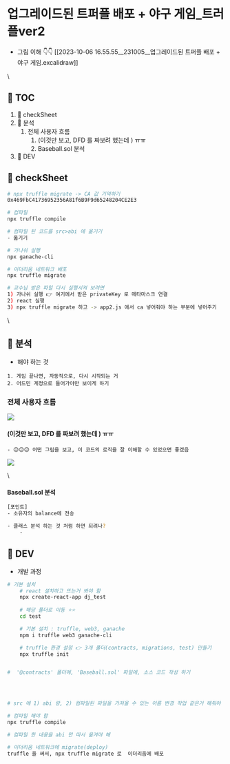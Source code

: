 # 업그레이드된 트퍼플 배포 + 야구 게임\_트러플ver2

* 그림 이해 👇👇 \[\[2023-10-06 16.55.55\_\_231005\_\_업그레이드된 트퍼플 배포 + 야구 게임.excalidraw]]

\


## 📌 TOC

1. 🚀 checkSheet
2. 💭 분석
   1. 전체 사용자 흐름
      1. (이것만 보고, DFD 를 짜보려 했는데 ) ㅠㅠ
      2. Baseball.sol 분석
3. 🌴 DEV

## 🚀 checkSheet

```bash
# npx truffle migrate -> CA 값 기억하기
0x469FbC41736952356A81f6B9F9d65248204CE2E3

# 컴파일 
npx truffle compile 

# 컴파일 된 코드를 src>abi 에 옮기기 
- 옮기기

# 가나쉬 실행
npx ganache-cli

# 이더리움 네트워크 배포
npx truffle migrate

# 교수님 받은 파일 다시 실행시켜 보려면 
1) 가나쉬 실행 👉 여기에서 받은 privateKey 로 메타마스크 연결 
2) react 실행 
3) npx truffle migrate 하고 -> app2.js 에서 ca 넣어줘야 하는 부분에 넣어주기 
```

\


## 💭 분석

* 해야 하는 것

```
1. 게임 끝나면, 자동적으로, 다시 시작되는 거 
2. 어드민 계정으로 들어가야만 보이게 하기 
```

### 전체 사용자 흐름

![](https://i.imgur.com/a3GdXz0.png)

#### (이것만 보고, DFD 를 짜보려 했는데 ) ㅠㅠ

```
- 😥😥😥 어떤 그림을 보고, 이 코드의 로직을 잘 이해할 수 있었으면 좋겠음 
```

![](https://i.imgur.com/IjsGeFf.png)

\


#### Baseball.sol 분석

```bash
[포인트]
- 소유자의 balance에 전송

- 클래스 분석 하는 것 처럼 하면 되려나? 
	- 

```

## 🌴 DEV

* 개발 과정

```bash
# 기본 설치 
	# react 설치하고 뜨는거 봐야 함 
	npx create-react-app dj_test
	
	# 해당 폴더로 이동 ⭐⭐
	cd test

	# 기본 설치 : truffle, web3, ganache
	npm i truffle web3 ganache-cli

	# truffle 환경 설정 👉 3개 폴더(contracts, migrations, test) 만들기 
	npx truffle init


#  '@contracts' 폴더에, 'Baseball.sol' 파일에, 소스 코드 작성 하기 
	



# src 에 1) abi 랑, 2) 컴파일된 파일을 가져올 수 있는 이름 변경 작업 같은거 해줘야 함 

# 컴파일 해야 함 
npx truffle compile 

# 컴파일 한 내용을 abi 만 따서 옮겨야 해 

# 이더리움 네트워크에 migrate(deploy)
truffle 을 써서, npx truffle migrate 로  이더리움에 배포 

```
